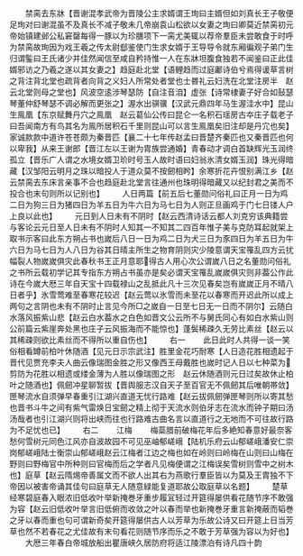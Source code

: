 <!-- { "loadSidebar": true } -->
　　禁脔去东牀【晋谢混孝武帝为晋陵公主求婿谓王珣曰主婿但如刘真长王子敬便足珣对曰谢混虽不及真长不减子敬未几帝崩袁山松欲以女妻之珣曰卿莫近禁脔初元帝始镇建邺公私窘罄每得一豚以为珍膳项下一脔尤美辄以荐帝羣臣未尝敢食于时呼为禁脔故珣因为戏王羲之传太尉郄鉴使门生求女婿于王导导令就东厢徧观子弟门生归谓鍳曰王氏诸少并佳然闻信至咸自矜持惟一人在东牀坦腹食独若不闻鉴曰正此佳婿邪访之乃羲之遂以其女妻之】趋庭赴北堂【语鲤趋而过庭鄘诗伯兮焉得谖草言树之背注背北堂也疏背者向背之义妇人所常处者堂也士昬礼云妇洗在北堂注房半　赵云北堂则母之堂也】风波空逺涉琴瑟防【自注音洎】虚张【诗常棣妻子好合如鼔瑟琴董仲舒琴瑟不调必解而更张之】渥水出骐骥【汉武元鼎四年马生渥洼水中】昆山生鳯凰【东京赋舞丹穴之鳯凰　赵云葛仙公传曰昆仑一名积石瑶房古夲庄子载老子曰吾闻南方有鸟其名为鳯所居积石千里则昆山可以言生鳯凰矣旧注却是丹宂也矣】家诚款款中道许苍苍颇为秦晋匹【襄二十七年传赵孟曰晋楚齐秦匹也又秦晋匹也何以卑我】从来王谢郎【晋江左以王谢为胄族尝通婚】青春动才调白首缺辉光玉润终孤立【晋乐广人谓之水境女婿卫玠时号玉人故时语曰妇翁氷清女婿玉润】珠光得暗藏【汉邹阳云明月之珠以暗投人于道众莫不按劒相盻】余寒折花卉恨别满江乡【赵云禁脔去东床言亲事不合也趋庭赴北堂言往通州也珠明得暗藏又以纪封君之美而不投合也末句则所以记别也】
　　人日两篇【前五后七董勋问俗礼曰正月一日为鸡二日为狗三日为猪四日为羊五日为牛六日为马七日为人则正旦画鸡于门七日镂人户上良以此也】
　　元日到人日未有不阴时【赵云西清诗话云都人刘克穷该典籍尝与客论云元日至人日未有不阴时人知其一不知其二四百年惟子美与克防耳起就架上取书示客曰此东方朔占书也嵗后八日一日为鸡二日为犬三日为豕四日为羊五日为牛六日为马七日为人八日为谷其日晴主所生之物育阴则灾少陵意谓天宝罹乱四方云扰幅裂人物嵗嵗俱灾此春秋书王正月意耶得古人用心次公谓嵗八日之名董勋问俗礼之书所云载初学记其专指东方朔占书虽亦是矣必谓天宝罹乱嵗嵗俱灾则非葢公作此诗在今嵗大厯三年自天宝十四载禄山之乱抵此凡十三次见春矣岂有嵗嵗正月不晴八日者乎】氷雪莺难至春寒花较迟【赵云莺以氷雪而未至花以春寒而开迟此所以成上两句之言阴也未有不阴时止言见今所□之嵗自一日至七日无一日而不阴尔】云随白水落风振紫山悲【赵云白水葢水之白色如晋文公云所不与舅氏同心有如白水紫山则公前篇云紫崖奔处黑也庄子云风振海而不能惊也】蓬鬓稀疎久无劳比素丝【赵云以其稀疎则欲比素丝而不得所以重自伤也】
　　右一
　　此日此时人共得一谈一笑俗相看罇前柏叶休随酒【见元日示宗武注】胜里金花巧耐寒【人日造花胜相遗起于晋代见贾充李夫人曲云像瑞图金胜之形又像西王母戴胜也嵗时记人日以七种菜为剪防为花胜以相遗或缕金薄为人胜以像瑞图之形　赵云休随酒则元日过矣故休止柏叶之随酒也】佩劒冲星聊暂拔【晋舆服志汉自天子至百官无不佩劒其后唯朝帯敛】匣琴流水自须弹早春重引江湖兴直道无忧行路难【赵云拔佩劒弹匣琴则所以寄其愁也晋书斗牛之间有紫气雷焕日宝劒之精上彻于天流水则伯牙志在流水而钟子期曰汤汤哉者也引江湖兴则将出峡而往也行路难古曲名言以直道行之无地而不可往故行路为不足忧也已】
　　右二
　　江梅
　　梅蘂腊前破梅花年后多絶知春意好最奈客愁何雪树元同色江风亦自波故园不可见巫岫郁嵯峨【陆机乐府云山郁嵯峨潘安仁崇岗郁嵯峨陆士衡崇山郁嵯峨赵云江梅者江边之梅也如在岭则曰岭梅在山则曰山梅在野则曰野梅官中所种则曰官梅而后之学者凡见梅便谓之江梅误矣雪树则雪中之树木也】庭草【赵云隋焬帝善属文而不欲人出其右为燕歌行羣臣皆以为莫及王胄独不下帝因以被害帝诵其佳句曰庭草无人随意緑能复道耶故公取庭草以名题】
　　楚草经寒碧庭春入眼浓旧低收叶举新掩巻牙重步履冝轻过开筵得屡供看花随节序不敢强为容【赵云旧低收叶举言旧低俯而收敛之叶以春而举也新掩巻牙重言新掩蔽而韬巻之牙以春而重也句可谓新奇矣开筵得屡供古人以芳草为乐故公诗又曰开筵上日当芳草也然不若春花之尤佳故有末句看花则随节序而乐之不敢于芳草强为容以为好也】
　　大厯三年春白帝城放船出瞿唐峡久居防府将适江陵漂泊有诗凡四十韵
